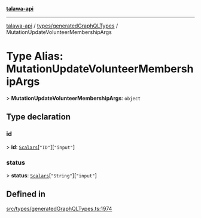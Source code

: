 [**talawa-api**](../../../README.md)

***

[talawa-api](../../../modules.md) / [types/generatedGraphQLTypes](../README.md) / MutationUpdateVolunteerMembershipArgs

# Type Alias: MutationUpdateVolunteerMembershipArgs

\> **MutationUpdateVolunteerMembershipArgs**: `object`

## Type declaration

### id

\> **id**: [`Scalars`](Scalars.md)\[`"ID"`\]\[`"input"`\]

### status

\> **status**: [`Scalars`](Scalars.md)\[`"String"`\]\[`"input"`\]

## Defined in

[src/types/generatedGraphQLTypes.ts:1974](https://github.com/PalisadoesFoundation/talawa-api/blob/6bd0fecc1032af2aa70d925c85724d9fec2350f9/src/types/generatedGraphQLTypes.ts#L1974)
